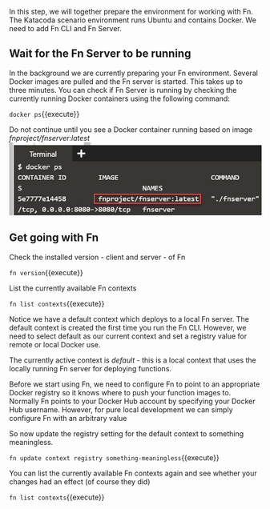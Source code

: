 In this step, we will together prepare the environment for working with Fn. The Katacoda scenario environment runs Ubuntu and contains Docker. We need to add Fn CLI and Fn Server. 

## Wait for the Fn Server to be running

In the background we are currently preparing your Fn environment. Several Docker images are pulled and the Fn server is started. This takes up to three minutes. You can check if Fn Server is running by checking the currently running Docker containers using the following command:

`docker ps`{{execute}} 

Do not continue until you see a Docker container running based on image *fnproject/fnserver:latest*
![Fn Server is running](./assets/fn-server-is-running.jpg)

## Get going with Fn

Check the installed version - client and server - of Fn

`fn version`{{execute}} 

List the currently available Fn contexts

`fn list contexts`{{execute}}

Notice we have a default context which deploys to a local Fn server. The default context is created the first time you run the Fn CLI. However, we need to select default as our current context and set a registry value for remote or local Docker use.

The currently active context is *default* - this is a local context that uses the locally running Fn server for deploying functions. 

Before we start using Fn, we need to configure Fn to point to an appropriate Docker registry so it knows where to push your function images to. Normally Fn points to your Docker Hub account by specifying your Docker Hub username. However, for pure local development we can simply configure Fn with an arbitrary value

So now update the registry setting for the default context to something meaningless.

`fn update context registry something-meaningless`{{execute}}

You can list the currently available Fn contexts again and see whether your changes had an effect (of course they did)

`fn list contexts`{{execute}}
